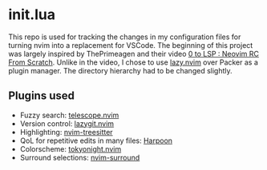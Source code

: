# init.lua
This repo is used for tracking the changes in my configuration files for turning nvim into a replacement for VSCode.
The beginning of this project was largely inspired by ThePrimeagen and their video [0 to LSP : Neovim RC From Scratch](https://www.youtube.com/watch?v=w7i4amO_zaE).
Unlike in the video, I chose to use [lazy.nvim](https://github.com/folke/lazy.nvim) over Packer as a plugin manager. The directory hierarchy had to be changed slightly.

## Plugins used
- Fuzzy search: [telescope.nvim](https://github.com/nvim-telescope/telescope.nvim)
- Version control: [lazygit.nvim](https://github.com/kdheepak/lazygit.nvim)
- Highlighting: [nvim-treesitter](https://github.com/nvim-treesitter/nvim-treesitter)
- QoL for repetitive edits in many files: [Harpoon](https://github.com/ThePrimeagen/harpoon/tree/harpoon2)
- Colorscheme: [tokyonight.nvim](https://github.com/folke/tokyonight.nvim)
- Surround selections: [nvim-surround](https://github.com/kylechui/nvim-surround)
